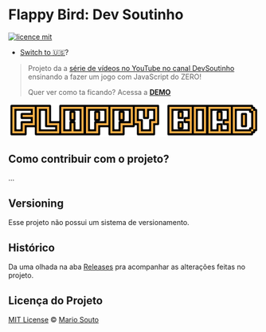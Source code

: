 # Flappy Bird: Dev Soutinho 

[![licence mit](https://img.shields.io/badge/licence-MIT-blue.svg)](https://github.com/afonsopacifer/open-source-boilerplate/blob/master/LICENSE.md)

- [Switch to 🇺🇸](./_docs/README_en-us.md)?

> Projeto da a [série de vídeos no YouTube no canal DevSoutinho](https://www.youtube.com/watch?v=jOAU81jdi-c&list=PLTcmLKdIkOWmeNferJ292VYKBXydGeDej) ensinando a fazer um jogo com JavaScript do ZERO!
> 
> Quer ver como ta ficando? Acessa a [**DEMO**](https://mariosouto.com/flappy-bird-devsoutinho/)

<p align="center">
  <img alt="Logo do projeto" src="./_docs/logo.png" />
</p>

## Como contribuir com o projeto?
...

## Versioning

Esse projeto não possui um sistema de versionamento.

## Histórico
Da uma olhada na aba [Releases](https://github.com/afonsopacifer/open-source-boilerplate/releases) pra acompanhar as alterações feitas no projeto.

## Licença do Projeto
[MIT License](./LICENSE.md) © [Mario Souto](http://mariosouto.com/)
